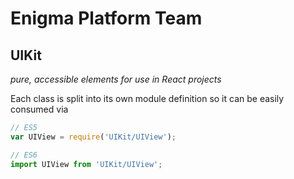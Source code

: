 # Enigma Platform Team
## UIKit

_pure, accessible elements for use in React projects_

Each class is split into its own module definition so it can be easily consumed via

```js
// ES5
var UIView = require('UIKit/UIView');

// ES6
import UIView from 'UIKit/UIView';
```
